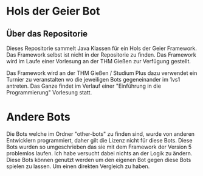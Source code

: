 # Hols der Geier Bot
## Über das Repositorie
Dieses Repositorie sammelt Java Klassen für ein Hols der Geier Framework. Das Framework selbst ist nicht in der Repositorie zu finden.
Das Framework wird im Laufe einer Vorlesung an der THM Gießen zur Verfügung gestellt.  
  
Das Framework wird an der THM Gießen / Studium Plus dazu verwendet ein Turnier zu veranstalten wo die jeweiligen Bots gegeneinander im 1vs1 antreten. Das Ganze findet im Verlauf einer "Einführung in die Programmierung" Vorlesung statt.
# Andere Bots
Die Bots welche im Ordner "other-bots" zu finden sind, wurde von anderen Entwicklern programmiert, daher gilt die Lizenz nicht für diese Bots. Diese Bots wurden so umgeschrieben das sie mit dem Framework der Version 5 problemlos laufen. Ich habe versucht dabei nichts an der Logik zu ändern.  
Diese Bots können genutzt werden um den eigenen Bot gegen diese Bots spielen zu lassen. Um einen direkten Vergleich zu haben.
